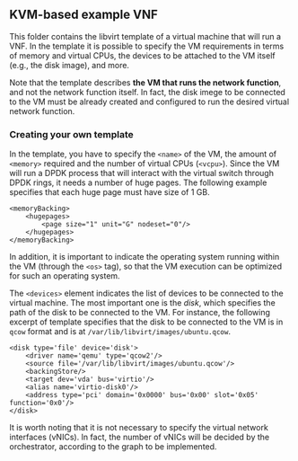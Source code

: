 ## KVM-based example VNF

This folder contains the libvirt template of a virtual machine that will run a VNF.
In the template it is possible to specify the VM requirements in terms of memory and virtual CPUs,
the devices to be attached to the VM itself (e.g., the disk image), and more.

Note that the template describes **the VM that runs the network function**, and not the network function itself.
In fact, the disk imege to be connected to the VM must be already created and configured to run the desired virtual network function.

### Creating your own template

In the template, you have to specify the `<name>` of the VM, the amount of `<memory>` required and the number of virtual CPUs (`<vcpu>`).
Since the VM will run a DPDK process that will interact with the virtual switch through DPDK rings, it needs a number of huge pages.
The following example specifies that each huge page must have size of 1 GB.

	<memoryBacking>
		<hugepages>
			<page size="1" unit="G" nodeset="0"/>
		</hugepages>
	</memoryBacking>
	
In addition, it is important to indicate the operating system running within the VM (through the `<os>` tag), so that the VM execution can be
optimized for such an operating system.

The `<devices>` element indicates the list of devices to be connected to the virtual machine. The most important one is the *disk*, which
specifies the path of the disk to be connected to the VM. For instance, the following excerpt of template specifies that the disk to be connected to the VM is
in `qcow` format and is at `/var/lib/libvirt/images/ubuntu.qcow`.

	<disk type='file' device='disk'>
		<driver name='qemu' type='qcow2'/>
		<source file='/var/lib/libvirt/images/ubuntu.qcow'/>
		<backingStore/>
		<target dev='vda' bus='virtio'/>
		<alias name='virtio-disk0'/>
		<address type='pci' domain='0x0000' bus='0x00' slot='0x05' function='0x0'/>
	</disk>

It is worth noting that it is not necessary to specify the virtual network interfaces (vNICs). In fact, the number of vNICs will be decided by the
orchestrator, according to the graph to be implemented.
